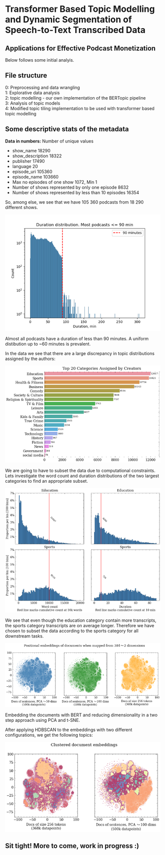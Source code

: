 # Transformer Based Topic Modelling and Dynamic Segmentation of Speech-to-Text Transcribed Data
## Applications for Effective Podcast Monetization

Below follows some initial analyis.

## File structure
0: Preprocessing and data wrangling  
1: Explorative data analysis  
2: topic modelling -  our own implementation of the BERTopic pipeline  
3: Analysis of topic models  
4: Modified topic tiling implementation to be used with transformer based topic modelling  

## Some descriptive stats of the metadata

**Data in numbers:**
Number of unique values
* show_name    18290
* show_description    18322
* publisher    17490
* language    20
* episode_uri    105360
* episode_name    103660
* Max no episodes of one show    1072, Min    1
* Number of shows represented by only one episode    8632
* Number of shows represented by less than 10 episodes    16354

So, among else, we see that we have 105 360 podcasts from 18 290 different shows. 

![duration dist](Images/duration_dist.png)

Almost all podcasts have a duration of less than 90 minutes. A uniform distibution up to ~60 minutes is prevalent.

In the data we see that there are a large discrepancy in topic distributions assigned by the authors: 

![category distribution](Images/categories.png)

We are going to have to subset the data due to computational constraints. 
Lets investigate the word count and duration distributions of the two largest categories to find an appropriate subset.

![distributions](Images/eduvssport.png)

We see that even though the education category contain more transcripts, the sports category transcripts are on average longer. Therefore we have chosen to subset the data according to the sports category for all downstream tasks. 

![Embedings](Images/embeddings.png)

Embedding the documents with BERT and reducing dimensionality in a two step approach using PCA and t-SNE. 

After applying HDBSCAN to the embeddings with two different configurations, we get the following topics: 

![Embedings](Images/topic_clusters.png)


## Sit tight! More to come, work in progress :) 